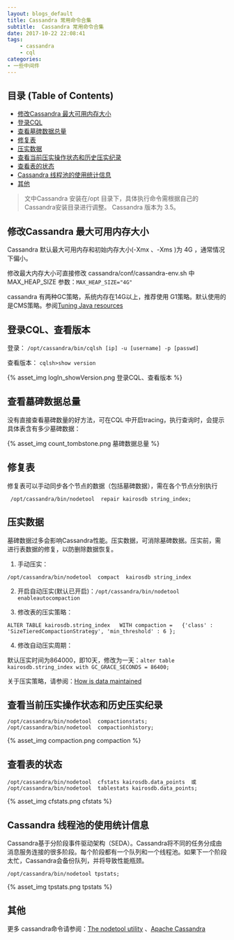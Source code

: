 ```yaml
---
layout: blogs_default
title: Cassandra 常用命令合集
subtitle:  Cassandra 常用命令合集
date: 2017-10-22 22:08:41
tags:
    - cassandra
    - cql
categories:              
- 一些中间件 
---
```



 **目录 (Table of Contents)**
------------------------------------------------
<div class="markdown-toc editormd-markdown-toc"><ul class="markdown-toc-list"><li><a class="toc-level-2" href="#修改Cassandra 最大可用内存大小" level="2">修改Cassandra 最大可用内存大小</a></li><li><a class="toc-level-2" href="#登录CQL" level="2">登录CQL</a></li><li><a class="toc-level-2" href="#查看墓碑数据总量" level="2">查看墓碑数据总量</a></li><li><a class="toc-level-2" href="#修复表" level="2">修复表</a></li><li><a class="toc-level-2" href="#压实数据" level="2">压实数据</a></li><li><a class="toc-level-2" href="#查看当前压实操作状态和历史压实纪录" level="2">查看当前压实操作状态和历史压实纪录</a></li><li><a class="toc-level-2" href="#查看表的状态" level="2">查看表的状态</a></li><li><a class="toc-level-2" href="#Cassandra 线程池的使用统计信息" level="2">Cassandra 线程池的使用统计信息</a></li><li><a class="toc-level-2" href="#其他" level="2">其他</a><ul></ul></li></ul></div>

>文中Cassandra 安装在/opt 目录下，具体执行命令需根据自己的Cassandra安装目录进行调整。
Cassandra 版本为 3.5。

## 修改Cassandra 最大可用内存大小

Cassandra 默认最大可用内存和初始内存大小(-Xmx 、-Xms )为 4G ，通常情况下偏小。

修改最大内存大小可直接修改 cassandra/conf/cassandra-env.sh 中 MAX_HEAP_SIZE 参数：`MAX_HEAP_SIZE="4G"`

cassandra 有两种GC策略，系统内存在14G以上，推荐使用 G1策略。默认使用的是CMS策略。参阅[Tuning Java resources ](https://docs.datastax.com/en/cassandra/3.0/cassandra/operations/opsTuneJVM.html )

## 登录CQL、查看版本 

登录：
`/opt/cassandra/bin/cqlsh [ip] -u [username] -p [passwd]`

查看版本：
`cqlsh>show version`

{% asset_img logIn_showVersion.png 登录CQL、查看版本 %}

## 查看墓碑数据总量

没有直接查看墓碑数量的好方法，可在CQL 中开启tracing，执行查询时，会提示具体表含有多少墓碑数据：

{% asset_img count_tombstone.png 墓碑数据总量 %}

## 修复表
修复表可以手动同步各个节点的数据（包括墓碑数据），需在各个节点分别执行

`` /opt/cassandra/bin/nodetool  repair kairosdb string_index;``

## 压实数据 
墓碑数据过多会影响Cassandra性能。压实数据，可消除墓碑数据。压实前，需进行表数据的修复，以防删除数据恢复。

1. 手动压实：

``/opt/cassandra/bin/nodetool  compact  kairosdb string_index``

2. 开启自动压实(默认已开启)：`/opt/cassandra/bin/nodetool enableautocompaction`

3. 修改表的压实策略：

``ALTER TABLE kairosdb.string_index   WITH compaction =   {'class' : 'SizeTieredCompactionStrategy', 'min_threshold' : 6 };``

4. 修改自动压实周期：

默认压实时间为864000，即10天，修改为一天：`alter table kairosdb.string_index with GC_GRACE_SECONDS = 86400;`

关于压实策略，请参阅：[How is data maintained](https://docs.datastax.com/en/cassandra/3.0/cassandra/dml/dmlHowDataMaintain.html)

## 查看当前压实操作状态和历史压实纪录


``
/opt/cassandra/bin/nodetool  compactionstats;
/opt/cassandra/bin/nodetool  compactionhistory;
``

{% asset_img compaction.png compaction %}


## 查看表的状态


``
/opt/cassandra/bin/nodetool  cfstats kairosdb.data_points  或
/opt/cassandra/bin/nodetool  tablestats kairosdb.data_points;
``


{% asset_img cfstats.png cfstats %}


## Cassandra 线程池的使用统计信息

Cassandra基于分阶段事件驱动架构（SEDA）。Cassandra将不同的任务分成由消息服务连接的很多阶段。每个阶段都有一个队列和一个线程池。如果下一个阶段太忙，Cassandra会备份队列，并将导致性能瓶颈。


``
/opt/cassandra/bin/nodetool tpstats;
``

{% asset_img tpstats.png tpstats %}


## 其他

更多 cassandra命令请参阅：[The nodetool utility](https://docs.datastax.com/en/cassandra/3.0/cassandra/tools/toolsNodetool.html) 、[Apache Cassandra](https://docs.datastax.com/en/cassandra/3.0/index.html)


